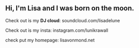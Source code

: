 ## Hi, I'm Lisa and I was born on the moon.

Check out is my __DJ cloud__: soundcloud.com/lisadelune

Check out is my insta: instagram.com/lunikrawall

check put my homepage: lisavonmond.net


